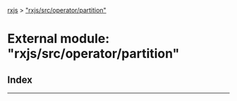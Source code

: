 [rxjs](../README.md) > ["rxjs/src/operator/partition"](../modules/_rxjs_src_operator_partition_.md)

# External module: "rxjs/src/operator/partition"

## Index

---

